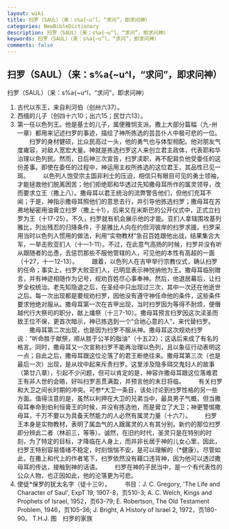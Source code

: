 ```yaml
---
layout: wiki
title: 扫罗（SAUL）（来：s%a{~u^l，“求问”，即求问神）
categories: NewBibleDictionary
description: 扫罗（SAUL）（来：s%a{~u^l，“求问”，即求问神）
keywords: 扫罗（SAUL）（来：s%a{~u^l，“求问”，即求问神）
comments: false
---
```


## 扫罗（SAUL）（来：s%a{~u^l，“求问”，即求问神）



扫罗（SAUL）（来：s%a{~u^l，“求问”，即求问神）
1. 古代以东王，来自利河伯（创卅六37）。
2. 西缅的儿子（创四十六10；出六15；民廿六13）。
3. 第一任以色列王。他是基士的儿子，属便雅悯支派。撒上大部分篇幅（九-卅一章）都用来记述扫罗的事迹，描绘了神所拣选的芸芸仆人中极可悲的一位。
　　扫罗的身材健硕，比众民高过一头，他的勇气也与体型相配。他对朋友气度雍容，对敌人宽宏大量。神就是拣选扫罗这人来创立君主政体，代表耶和华治理以色列民。然而，日后神三次宣告，扫罗渎职，再不配肩负他受委任的这份差事。即使在委任的过程中，神运用主权所拣选的这位君王，其品性已见一斑。
　　以色列人饱受宗主国非利士的压迫，相信只有眼目可见的勇士领袖，才能拯救他们脱离困苦；他们拒绝耶和华透过先知撒母耳所作的属灵领导，改而要求立王（撒上八）。撒母耳以君王统治的流弊警告他们，但他们充耳不闻；于是，神指示撒母耳照他们的意思去行，并引导他拣选扫罗；撒母耳在苏弗地秘密用油膏立扫罗（撒上十1），后来又在米斯巴的公开仪式中，正式立扫罗为王（十17-25）。不久，扫罗就有机会展示他的才能。亚扪人拿辖围攻基列雅比，列出残忍的归降条件，于是雅比人向在约但河彼岸的扫罗求援。扫罗采用当时以色列人惯用的做法，利用“实物教材”急召百姓跟他出战，结果集合大军，一举击败亚扪人（十一1-11）。不过，在此意气高扬的时候，扫罗并没有听从跟随者的怂恿，去惩罚那些不服他管辖的人，可见他的本性有高超的一面（十27，十一12-13）。
　　跟着，以色列人在吉甲举行宗教仪式，确认扫罗的任命；事实上，扫罗大败亚扪人，已明显表示神悦纳他为王。撒母耳临别赠言，并有神迹相随作为记号，规劝百姓尽心事奉神。然后，他退居幕后，让扫罗全权统治。老先知隐退之后，在圣经中只出现过三次，其中一次还在他逝世之后。每一次出现都是要规劝扫罗，因他没有遵守神任命他的条件，这些条件要求他绝对服从。撒母耳第一次在吉甲出现，当时扫罗因为等得不耐烦，便僭越代行大祭司的职分，献上燔祭（十三7-10）。撒母耳预言扫罗因这次渎圣而致王位不保，更首次暗示，神已拣选到一个“合祂心意的人”，来代替扫罗。
　　撒母耳第二次出现，也是因为扫罗不服从神。撒母耳这次规劝扫罗说：“听命胜于献祭，顺从胜于公羊的脂油”（十五22）；这话后来成了有名的格言。同时，撒母耳又一次宣称扫罗不能再治理以色列，且以象征行动表明这一点；自此之后，撒母耳跟这位沦落了的君王断绝往来。撒母耳第三次（也是最后一次）出现，是从坟中起来斥责扫罗。这里涉及隐多珥交鬼妇人的故事（第廿八章），引起不少问题，但可以肯定的是，神容许撒母耳跟这位落难君王有非人世的会晤，好叫扫罗恶贯满盈，并预言他的末日将临。
　　有关扫罗和大卫之间长时期的冲突。可参*大卫一条目，该处讨论到扫罗性格的另一些方面。值得注意的是，虽然以利押在大卫的兄弟当中，最具男子气概，但当撒母耳奉命到伯利恒膏王的时候，并没有拣选他，而是膏立了大卫；神更警惕撒母耳，千万不要以为具备天然能力的人必然有属灵力量（十六7）。
　　扫罗王本身是实物教材，表明了属血气的人跟属灵的人有其分别。新约的那位扫罗即分辨此二者（林前三，等等）。诚然，在旧约时代，圣灵只是在特别的时刻，为了特定的目标，才降临在人身上，而并非长居于神的儿女心里，因此，扫罗王特别容易情绪不稳定，时刻惴惴不安，是可以理解的（*健康）。尽管如此，在撒上和代上的作者笔下，扫罗依然没有藉口违背神，因为他可以透过撒母耳的传达，接触到神的话语。
　　扫罗在神的子民当中，是一个有代表性的公众人物，也正因如此，他的沦落更为可悲。
4. 使徒*保罗的犹太名字（徒十三9）。
　　书目：J. C. Gregory, 'The Life and Character of Saul', ExpT 19, 1907-8，页510-3; A. C. Welch, Kings and Prophets of Israel, 1952，页63-79; E. Robertson, The Old Testament Problem, 1946，页105-36; J. Bright, A History of Israel 2, 1972，页180-90。
T.H.J.
图　扫罗的家族




